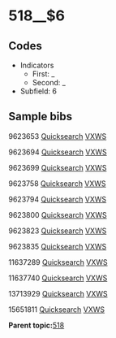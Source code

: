 # 518\_\_$6

## Codes

-   Indicators
    -   First: \_
    -   Second: \_
-   Subfield: 6

## Sample bibs

9623653 [Quicksearch](https://search.library.yale.edu/catalog/9623653) [VXWS](http://prodorbis.library.yale.edu:7014/vxws/GetHoldingsService?bibId=9623653)

9623694 [Quicksearch](https://search.library.yale.edu/catalog/9623694) [VXWS](http://prodorbis.library.yale.edu:7014/vxws/GetHoldingsService?bibId=9623694)

9623699 [Quicksearch](https://search.library.yale.edu/catalog/9623699) [VXWS](http://prodorbis.library.yale.edu:7014/vxws/GetHoldingsService?bibId=9623699)

9623758 [Quicksearch](https://search.library.yale.edu/catalog/9623758) [VXWS](http://prodorbis.library.yale.edu:7014/vxws/GetHoldingsService?bibId=9623758)

9623794 [Quicksearch](https://search.library.yale.edu/catalog/9623794) [VXWS](http://prodorbis.library.yale.edu:7014/vxws/GetHoldingsService?bibId=9623794)

9623800 [Quicksearch](https://search.library.yale.edu/catalog/9623800) [VXWS](http://prodorbis.library.yale.edu:7014/vxws/GetHoldingsService?bibId=9623800)

9623823 [Quicksearch](https://search.library.yale.edu/catalog/9623823) [VXWS](http://prodorbis.library.yale.edu:7014/vxws/GetHoldingsService?bibId=9623823)

9623835 [Quicksearch](https://search.library.yale.edu/catalog/9623835) [VXWS](http://prodorbis.library.yale.edu:7014/vxws/GetHoldingsService?bibId=9623835)

11637289 [Quicksearch](https://search.library.yale.edu/catalog/11637289) [VXWS](http://prodorbis.library.yale.edu:7014/vxws/GetHoldingsService?bibId=11637289)

11637740 [Quicksearch](https://search.library.yale.edu/catalog/11637740) [VXWS](http://prodorbis.library.yale.edu:7014/vxws/GetHoldingsService?bibId=11637740)

13713929 [Quicksearch](https://search.library.yale.edu/catalog/13713929) [VXWS](http://prodorbis.library.yale.edu:7014/vxws/GetHoldingsService?bibId=13713929)

15651811 [Quicksearch](https://search.library.yale.edu/catalog/15651811) [VXWS](http://prodorbis.library.yale.edu:7014/vxws/GetHoldingsService?bibId=15651811)

**Parent topic:**[518](../../tags/518/518.md)

